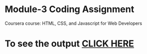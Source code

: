 

# Module-3 Coding Assignment

Coursera course: HTML, CSS, and Javascript for Web Developers

# To see the output [CLICK HERE](https://Sanket2004.github.io/Coursera-HTML-CSS-and-JavaScript-for-Web-Developers/Assignments/mod3_solution/index.html)
